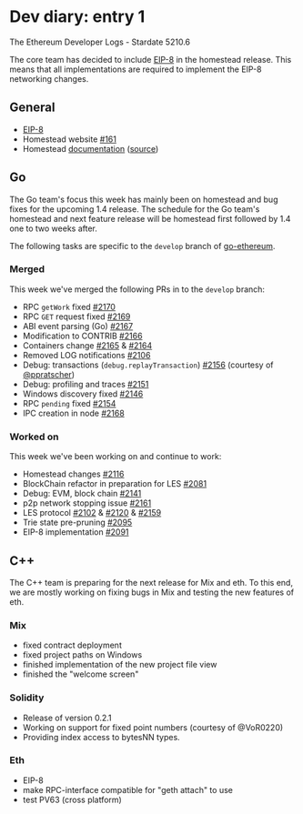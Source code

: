 # Dev diary: entry 1

The Ethereum Developer Logs - Stardate 5210.6

The core team has decided to include [EIP-8](https://github.com/ethereum/EIPs/pull/49)
in the homestead release. This means that all implementations are required to
implement the EIP-8 networking changes.

## General

* [EIP-8](https://github.com/ethereum/EIPs/pull/49)
* Homestead website [#161](https://github.com/ethereum/ethereum-org/pull/161)
* Homestead [documentation](https://ethereum-homestead.readthedocs.org/en/latest) ([source](https://github.com/ethereum/homestead-guide/))

## Go

The Go team's focus this week has mainly been on homestead and bug fixes for the
upcoming 1.4 release. The schedule for the Go team's homestead and next feature
release will be homestead first followed by 1.4 one to two weeks after.

The following tasks are specific to the `develop` branch of
[go-ethereum](https://github.com/ethereum/go-ethereum).

### Merged

This week we've merged the following PRs in to the `develop` branch:

* RPC `getWork` fixed [#2170](https://github.com/ethereum/go-ethereum/pull/2170)
* RPC `GET` request fixed [#2169](https://github.com/ethereum/go-ethereum/pull/2169)
* ABI event parsing (Go) [#2167](https://github.com/ethereum/go-ethereum/pull/2167)
* Modification to CONTRIB [#2166](https://github.com/ethereum/go-ethereum/pull/2166)
* Containers change [#2165](https://github.com/ethereum/go-ethereum/pull/2165) & [#2164](https://github.com/ethereum/go-ethereum/pull/2164)
* Removed LOG notifications [#2106](https://github.com/ethereum/go-ethereum/pull/2106)
* Debug: transactions (`debug.replayTransaction`) [#2156](https://github.com/ethereum/go-ethereum/pull/2156) (courtesy of [@ppratscher](https://github.com/ppratscher))
* Debug: profiling and traces [#2151](https://github.com/ethereum/go-ethereum/pull/2151)
* Windows discovery fixed [#2146](https://github.com/ethereum/go-ethereum/pull/2146)
* RPC `pending` fixed [#2154](https://github.com/ethereum/go-ethereum/pull/2154)
* IPC creation in node [#2168](https://github.com/ethereum/go-ethereum/pull/2168)

### Worked on

This week we've been working on and continue to work:

* Homestead changes [#2116](https://github.com/ethereum/go-ethereum/pull/2116)
* BlockChain refactor in preparation for LES [#2081](https://github.com/ethereum/go-ethereum/pull/2081)
* Debug: EVM, block chain [#2141](https://github.com/ethereum/go-ethereum/pull/2141)
* p2p network stopping issue [#2161](https://github.com/ethereum/go-ethereum/pull/2161)
* LES protocol [#2102](https://github.com/ethereum/go-ethereum/pull/2102) & [#2120](https://github.com/ethereum/go-ethereum/pull/2120) & [#2159](https://github.com/ethereum/go-ethereum/pull/2159)
* Trie state pre-pruning [#2095](https://github.com/ethereum/go-ethereum/pull/2095)
* EIP-8 implementation [#2091](https://github.com/ethereum/go-ethereum/pull/2091)

## C++

The C++ team is preparing for the next release for Mix and eth. To this end, we are mostly
working on fixing bugs in Mix and testing the new features of eth.

### Mix

 * fixed contract deployment
 * fixed project paths on Windows
 * finished implementation of the new project file view
 * finished the "welcome screen"

### Solidity

 * Release of version 0.2.1
 * Working on support for fixed point numbers (courtesy of @VoR0220)
 * Providing index access to bytesNN types.

### Eth

 * EIP-8
 * make RPC-interface compatible for "geth attach" to use
 * test PV63 (cross platform)

